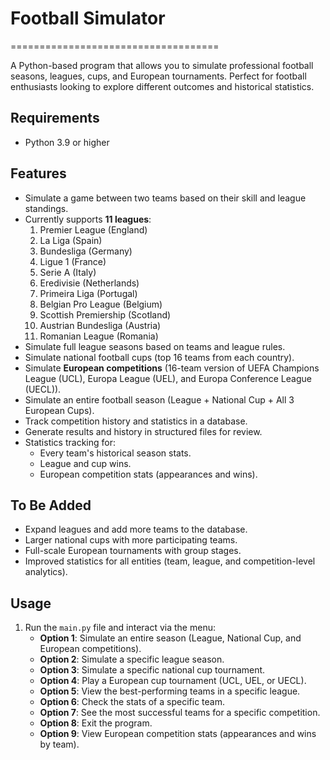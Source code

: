 # Football Simulator
====================================

A Python-based program that allows you to simulate professional football seasons, leagues, cups, and European tournaments. Perfect for football enthusiasts looking to explore different outcomes and historical statistics.

## Requirements
- Python 3.9 or higher

## Features
- Simulate a game between two teams based on their skill and league standings.
- Currently supports **11 leagues**: 
  1. Premier League (England)
  2. La Liga (Spain)
  3. Bundesliga (Germany)
  4. Ligue 1 (France)
  5. Serie A (Italy)
  6. Eredivisie (Netherlands)
  7. Primeira Liga (Portugal)
  8. Belgian Pro League (Belgium)
  9. Scottish Premiership (Scotland)
  10. Austrian Bundesliga (Austria)
  11. Romanian League (Romania)
- Simulate full league seasons based on teams and league rules.
- Simulate national football cups (top 16 teams from each country).
- Simulate **European competitions** (16-team version of UEFA Champions League (UCL), Europa League (UEL), and Europa Conference League (UECL)).
- Simulate an entire football season (League + National Cup + All 3 European Cups).
- Track competition history and statistics in a database.
- Generate results and history in structured files for review.
- Statistics tracking for:
  - Every team's historical season stats.
  - League and cup wins.
  - European competition stats (appearances and wins).

## To Be Added
- Expand leagues and add more teams to the database.
- Larger national cups with more participating teams.
- Full-scale European tournaments with group stages.
- Improved statistics for all entities (team, league, and competition-level analytics).

## Usage
1. Run the `main.py` file and interact via the menu:
   - **Option 1**: Simulate an entire season (League, National Cup, and European competitions).
   - **Option 2**: Simulate a specific league season.
   - **Option 3**: Simulate a specific national cup tournament.
   - **Option 4**: Play a European cup tournament (UCL, UEL, or UECL).
   - **Option 5**: View the best-performing teams in a specific league.
   - **Option 6**: Check the stats of a specific team.
   - **Option 7**: See the most successful teams for a specific competition.
   - **Option 8**: Exit the program.
   - **Option 9**: View European competition stats (appearances and wins by team).